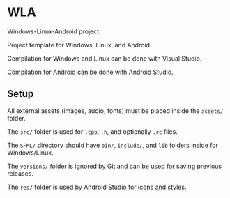 # WLA
Windows-Linux-Android project

Project template for Windows, Linux, and Android.

Compilation for Windows and Linux can be done with Visual Studio.

Compilation for Android can be done with Android Studio.

## Setup

All external assets (images, audio, fonts) must be placed inside the `assets/` folder.

The `src/` folder is used for `.cpp`, `.h`, and optionally `.rc` files. 

The `SFML/` directory should have `bin/`, `include/`, and `lib` folders inside for Windows/Linux.

The `versions/` folder is ignored by Git and can be used for saving previous releases.

The `res/` folder is used by Android Studio for icons and styles.
